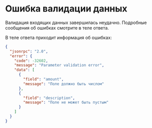 # Ошибка валидации данных

Валидация входящих данных завершилась неудачно. 
Подробные сообщения об ошибках смотрите в теле ответа.

В теле ответа приходит информация об ошибках:

```json
{
  "jsonrpc": "2.0",
  "error": {
    "code": -32602,
    "message": "Parameter validation error",
    "data": [
      {
        "field": "amount",
        "message": "Поле должно быть числом"
      },
      {
        "field": "description",
        "message": "Поле не может быть пустым"
      }
    ]
  }
}
```
